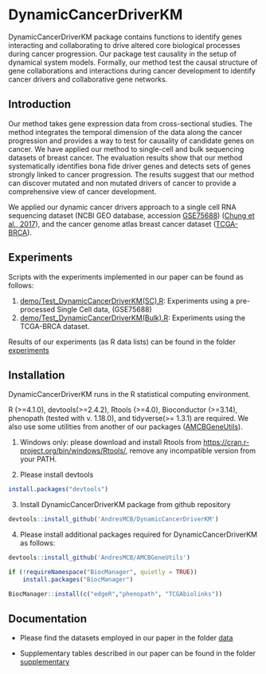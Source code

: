 # DynamicCancerDriverKM
DynamicCancerDriverKM package contains functions to identify genes interacting and collaborating to drive altered core biological processes during cancer progression. Our package test causality in the setup of dynamical system models. Formally, our method test the causal structure of gene collaborations and interactions during cancer development to identify cancer drivers and collaborative gene networks. 

## Introduction 
Our method takes gene expression data from cross-sectional studies. The method integrates the temporal dimension of the data along the cancer progression and provides a way to test for causality of candidate genes on cancer. We have applied our method to single-cell and bulk sequencing datasets of breast cancer. The evaluation results show that our method systematically identifies bona fide driver genes and detects sets of genes strongly linked to cancer progression. The results suggest that
our method can discover mutated and non mutated drivers of cancer to provide a comprehensive view of cancer development.

We applied our dynamic cancer drivers approach to a single cell RNA sequencing dataset (NCBI GEO database, accession [GSE75688](https://www.ncbi.nlm.nih.gov/geo/query/acc.cgi?acc=GSE75688)) ([Chung et al., 2017](https://www.nature.com/articles/ncomms15081)), and the cancer genome atlas breast cancer dataset ([TCGA-BRCA](https://portal.gdc.cancer.gov/projects/TCGA-BRCA)).

## Experiments
Scripts with the experiments implemented in our paper can be found as follows:
1. [demo/Test_DynamicCancerDriverKM(SC).R](demo/Test_DynamicCancerDriverKM(SC).R): Experiments using a pre-processed Single Cell data, (GSE75688)
2. [demo/Test_DynamicCancerDriverKM(Bulk).R](demo/Test_DynamicCancerDriverKM(Bulk).R): Experiments using the TCGA-BRCA dataset.

Results of our experiments (as R data lists) can be found in the folder [experiments](experiments/)

## Installation 
DynamicCancerDriverKM runs in the R statistical computing environment.

R (>=4.1.0), devtools(>=2.4.2), Rtools (>=4.0), Bioconductor (>=3.14), phenopath (tested with v. 1.18.0), and
 tidyverse(>= 1.3.1) are  required.
We also use some utilities from another of our packages ([AMCBGeneUtils](https://github.com/AndresMCB/AMCBGeneUtils)).

1. Windows only: please download and install Rtools from https://cran.r-project.org/bin/windows/Rtools/, remove any incompatible version from your PATH.

1. Please install devtools

```R
install.packages("devtools")
```

3. Install DynamicCancerDriverKM package from github repository 
```R
devtools::install_github('AndresMCB/DynamicCancerDriverKM')
```

4. Please install additional packages required for DynamicCancerDriverKM as follows: 
```R
devtools::install_github('AndresMCB/AMCBGeneUtils')

if (!requireNamespace("BiocManager", quietly = TRUE))
    install.packages("BiocManager")

BiocManager::install(c("edgeR","phenopath", "TCGAbiolinks"))

```
## Documentation 
* Please find the datasets employed in our paper in the folder [data](data/)

* Supplementary tables described in our paper can be found in the folder [supplementary](supplementary/)
